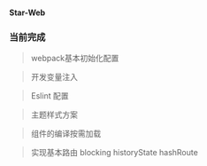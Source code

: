 #### Star-Web

### 当前完成

> webpack基本初始化配置

> 开发变量注入

> Eslint 配置

> 主题样式方案

> 组件的编译按需加载

> 实现基本路由 blocking historyState hashRoute